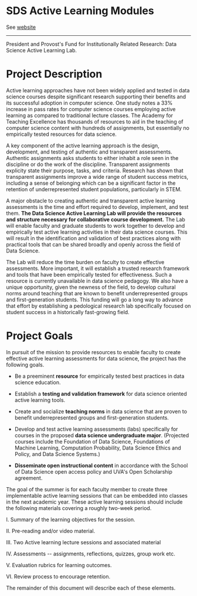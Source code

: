 # SDS Active Learning Modules

See [website](https://ontoligent.github.io/sds-active-learning-modules/)

----

President and Provost's Fund for Institutionally Related Research: Data Science Active Learning Lab.

# Project Description

Active learning approaches have not been widely applied and tested in data science courses despite significant research supporting their benefits and its successful adoption in computer science. One study notes a 33% increase in pass rates for computer science courses employing active learning as compared to traditional lecture classes. The Academy for Teaching Excellence has thousands of resources to aid in the teaching of computer science content with hundreds of assignments, but essentially no empirically tested resources for data science. 

A key component of the active learning approach is the design, development, and testing of authentic and transparent assessments. Authentic assignments asks students to either inhabit a role seen in the discipline or do the work of the discipline. Transparent assignments explicity state their purpose, tasks, and criteria. Research has shown that transparent assignments improve a wide range of student success metrics, including a sense of belonging which can be a significant factor in the retention of underrepresented student populations, particularly in STEM.

A major obstacle to creating authentic and transparent active learning assessments is the time and effort required to develop, implement, and test them. **The Data Science Active Learning Lab will provide the resources and structure necessary for collaborative course development.** The Lab will enable faculty and graduate students to work together to develop and empirically test active learning activities in their data science courses. This will result in the identification and validation of best practices along with practical tools that can be shared broadly and openly across the field of Data Science.

The Lab will reduce the time burden on faculty to create effective assessments. More important, it will establish a trusted research framework and tools that have been empirically tested for effectiveness. Such a resource is currently unavailable in data science pedagogy. We also have a unique opportunity, given the newness of the field, to develop cultural norms around teaching that are known to benefit underrepresented groups and first-generation students. This funding will go a long way to advance that effort by establishing a pedological research lab specifically focused on student success in a historically fast-growing field.

# Project Goals

In pursuit of the mission to provide resources to enable faculty to create effective active learning assessments for data science, the project has the following goals.

-   Be a preeminent **resource** for empirically tested best practices in data science education.

-   Establish a **testing and validation framework** for data science oriented active learning tools.

-   Create and socialize **teaching norms** in data science that are proven to benefit underrepresented groups and first-generation students.

-   Develop and test active learning assessments (labs) specifically for courses in the proposed **data science undergraduate major**. (Projected courses include the Foundation of Data Science, Foundations of Machine Learning, Computation Probability, Data Science Ethics and Policy, and Data Science Systems.)

-   **Disseminate open instructional content** in accordance with the School of Data Science open access policy and UVA's Open Scholarship agreement.

The goal of the summer is for each faculty member to create three
implementable active learning sessions that can be embedded into classes in the next academic year. These active learning sessions should include the following materials covering a roughly two-week period.

I.  Summary of the learning objectives for the session.

II. Pre-reading and/or video material.

III. Two Active learning lecture sessions and associated material

IV. Assessments -- assignments, reflections, quizzes, group work etc.

V.  Evaluation rubrics for learning outcomes.

VI. Review process to encourage retention.

The remainder of this document will describe each of these elements.

